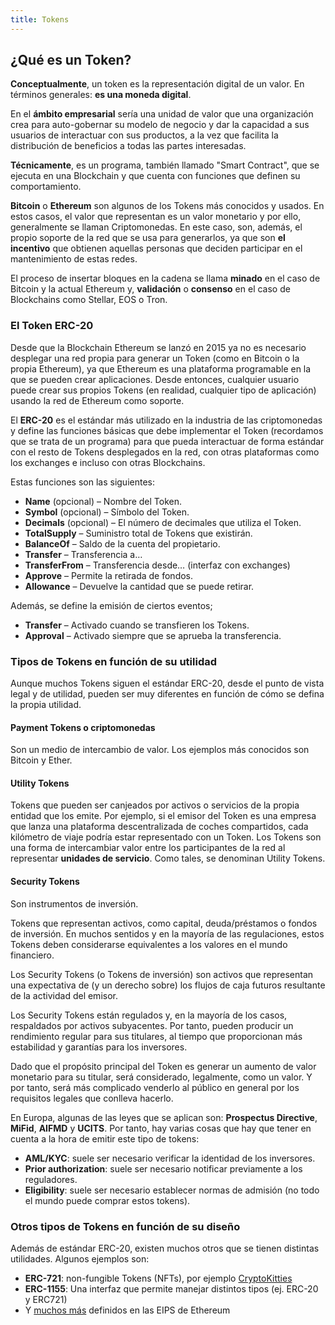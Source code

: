 ```yaml
---
title: Tokens
---
```


## ¿Qué es un Token?

**Conceptualmente**, un token es la representación digital de un valor. En términos generales: **es una moneda digital**.

En el **ámbito empresarial** sería una unidad de valor que una organización crea para auto-gobernar su modelo de negocio y dar la capacidad a sus usuarios de interactuar con sus productos, a la vez que facilita la distribución de beneficios a todas las partes interesadas.

**Técnicamente**, es un programa, también llamado "Smart Contract", que se ejecuta en una Blockchain y que cuenta con funciones que definen su comportamiento.

**Bitcoin** o **Ethereum** son algunos de los Tokens más conocidos y usados. En estos casos, el valor que representan es un valor monetario y por ello, generalmente se llaman Criptomonedas. En este caso, son, además, el propio soporte de la red que se usa para generarlos, ya que son **el incentivo** que obtienen aquellas personas que deciden participar en el mantenimiento de estas redes.

El proceso de insertar bloques en la cadena se llama **minado** en el caso de Bitcoin y la actual Ethereum y, **validación** o **consenso** en el caso de Blockchains como Stellar, EOS o Tron.

### El Token ERC-20

Desde que la Blockchain Ethereum se lanzó en 2015 ya no es necesario desplegar una red propia para generar un Token (como en Bitcoin o la propia Ethereum), ya que Ethereum es una plataforma programable en la que se pueden crear aplicaciones. Desde entonces, cualquier usuario puede crear sus propios Tokens (en realidad, cualquier tipo de aplicación) usando la red de Ethereum como soporte.

El **ERC-20** es el estándar más utilizado en la industria de las criptomonedas y define las funciones básicas que debe implementar el Token (recordamos que se trata de un programa) para que pueda interactuar de forma estándar con el resto de Tokens desplegados en la red, con otras plataformas como los exchanges e incluso con otras Blockchains.

Estas funciones son las siguientes:

* **Name** (opcional) – Nombre del Token.
* **Symbol** (opcional) – Símbolo del Token.
* **Decimals** (opcional) – El número de decimales que utiliza el Token.
* **TotalSupply** – Suministro total de Tokens que existirán.
* **BalanceOf** – Saldo de la cuenta del propietario.
* **Transfer** – Transferencia a…
* **TransferFrom** – Transferencia desde… (interfaz con exchanges)
* **Approve** – Permite la retirada de fondos.
* **Allowance** – Devuelve la cantidad que se puede retirar.

Además, se define la emisión de ciertos eventos;

* **Transfer** – Activado cuando se transfieren los Tokens.
* **Approval** – Activado siempre que se aprueba la transferencia.

### Tipos de Tokens en función de su utilidad

Aunque muchos Tokens siguen el estándar ERC-20, desde el punto de vista legal y de utilidad, pueden ser muy diferentes en función de cómo se defina la propia utilidad.

#### Payment Tokens o criptomonedas

Son un medio de intercambio de valor. Los ejemplos más conocidos son Bitcoin y Ether.

#### Utility Tokens

Tokens que pueden ser canjeados por activos o servicios de la propia entidad que los emite. Por ejemplo, si el emisor del Token es una empresa que lanza una plataforma descentralizada de coches compartidos, cada kilómetro de viaje podría estar representado con un Token.
Los Tokens son una forma de intercambiar valor entre los participantes de la red al representar **unidades de servicio**. Como tales, se denominan Utility Tokens.

#### Security Tokens

Son instrumentos de inversión.

Tokens que representan activos, como capital, deuda/préstamos o fondos de inversión. En muchos sentidos y en la mayoría de las regulaciones, estos Tokens deben considerarse equivalentes a los valores en el mundo financiero.

Los Security Tokens (o Tokens de inversión) son activos que representan una expectativa de (y un derecho sobre) los flujos de caja futuros resultante de la actividad del emisor.

Los Security Tokens están regulados y, en la mayoría de los casos, respaldados por activos subyacentes. Por tanto, pueden producir un rendimiento regular para sus titulares, al tiempo que proporcionan más estabilidad y garantías para los inversores.

Dado que el propósito principal del Token es generar un aumento de valor monetario para su titular, será considerado, legalmente, como un valor. Y por tanto, será más complicado venderlo al público en general por los requisitos legales que conlleva hacerlo.

En Europa, algunas de las leyes que se aplican son: **Prospectus Directive**, **MiFid**, **AIFMD** y **UCITS**. Por tanto, hay varias cosas que hay que tener en cuenta a la hora de emitir este tipo de tokens:

* **AML/KYC**: suele ser necesario verificar la identidad de los inversores.
* **Prior authorization**: suele ser necesario notificar previamente a los reguladores.
* **Eligibility**: suele ser necesario establecer normas de admisión (no todo el mundo puede comprar estos tokens).

### Otros tipos de Tokens en función de su diseño

Además de estándar ERC-20, existen muchos otros que se tienen distintas utilidades. Algunos ejemplos son:

* **ERC-721**: non-fungible Tokens (NFTs), por ejemplo [CryptoKitties](https://www.cryptokitties.co/)
* **ERC-1155**: Una interfaz que permite manejar distintos tipos (ej. ERC-20 y ERC721)
* Y [muchos más](https://eips.ethereum.org/erc) definidos en las EIPS de Ethereum
